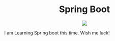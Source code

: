 

<h1 align = "center">Spring Boot</h1>
<p align = "center">
  <img class = "center" src = "https://encrypted-tbn0.gstatic.com/images?q=tbn:ANd9GcQskALxpNXUNt7naftdZ77u66lQ1oQft4nwt3jpd2U&s">
  <p>I am Learning Spring boot this time. Wish me luck!</p>
</p>


